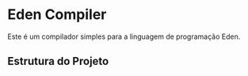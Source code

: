 # Eden Compiler

Este é um compilador simples para a linguagem de programação Eden.

## Estrutura do Projeto

